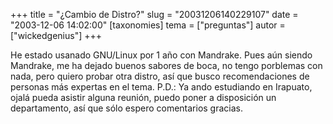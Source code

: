 +++
title = "¿Cambio de Distro?"
slug = "20031206140229107"
date = "2003-12-06 14:02:00"
[taxonomies]
tema = ["preguntas"]
autor = ["wickedgenius"]
+++

He estado usanado GNU/Linux por 1 año con Mandrake. Pues aún siendo
Mandrake, me ha dejado buenos sabores de boca, no tengo porblemas con
nada, pero quiero probar otra distro, así que busco recomendaciones de
personas más expertas en el tema. P.D.: Ya ando estudiando en Irapuato,
ojalá pueda asistir alguna reunión, puedo poner a disposición un
departamento, así que sólo espero comentarios gracias.


